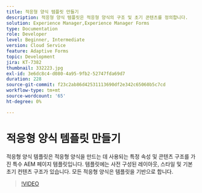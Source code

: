 ```yaml
---
title: 적응형 양식 템플릿 만들기
description: 적응형 양식 템플릿은 적응형 양식의 구조 및 초기 콘텐츠를 정의합니다.
solution: Experience Manager,Experience Manager Forms
type: Documentation
role: Developer
level: Beginner, Intermediate
version: Cloud Service
feature: Adaptive Forms
topic: Development
jira: KT-7382
thumbnail: 332223.jpg
exl-id: 3e6dc8c4-d080-4a95-9fb2-52747fda69d7
duration: 228
source-git-commit: f23c2ab86d42531113690df2e342c65060b5c7cd
workflow-type: tm+mt
source-wordcount: '65'
ht-degree: 0%

---
```


# 적응형 양식 템플릿 만들기

적응형 양식 템플릿은 적응형 양식을 만드는 데 사용되는 특정 속성 및 콘텐츠 구조를 가진 특수 AEM 페이지 템플릿입니다. 템플릿에는 사전 구성된 레이아웃, 스타일 및 기본 초기 컨텐츠 구조가 있습니다. 모든 적응형 양식은 템플릿을 기반으로 합니다.

>[!VIDEO](https://video.tv.adobe.com/v/332223?quality=12&learn=on)

